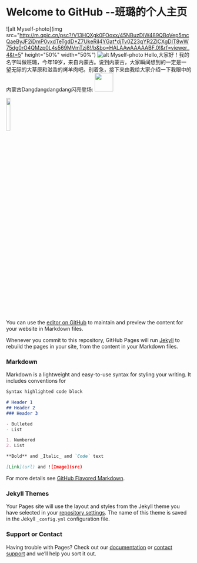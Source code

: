 # Welcome to GitHub --班璐的个人主页
![alt Myself-photo](img src="http://m.qpic.cn/psc?/V13HQXgk0FOoxx/45NBuzDIW489QBoVep5mcQaeByJF2iDmP0vxdTeTgdD*Z7UkeRiI4YGat*djTv0Z23qYR2ZlCXgDIT8wW75dg0rO4QMzp0L4s569MVmTzj8!/b&bo=HALAAwAAAAABF.0!&rf=viewer_4&t=5" height="50%" width="50%")
![alt Myself-photo](https://ss2.bdstatic.com/70cFvnSh_Q1YnxGkpoWK1HF6hhy/it/u=3862952743,2546672597&fm=26&gp=0.jpg)
Hello,大家好！我的名字叫做班璐，今年19岁，来自内蒙古。说到内蒙古，大家瞬间想到的一定是一望无际的大草原和滋香的烤羊肉吧。别着急，接下来由我给大家介绍一下我眼中的内蒙古Dangdangdangdang闪亮登场:
<img src="https://ss2.bdstatic.com/70cFvnSh_Q1YnxGkpoWK1HF6hhy/it/u=3862952743,2546672597&fm=26&gp=0.jpg" height="50px" width="50px">

<img src="https://ss2.bdstatic.com/70cFvnSh_Q1YnxGkpoWK1HF6hhy/it/u=3862952743,2546672597&fm=26&gp=0.jpg" height="15%" width="15%">

You can use the [editor on GitHub](https://github.com/Lucky-dreamchaser/Lucky-dreamchaser.github.io/edit/main/index.md) to maintain and preview the content for your website in Markdown files.

Whenever you commit to this repository, GitHub Pages will run [Jekyll](https://jekyllrb.com/) to rebuild the pages in your site, from the content in your Markdown files.

### Markdown

Markdown is a lightweight and easy-to-use syntax for styling your writing. It includes conventions for

```markdown
Syntax highlighted code block

# Header 1
## Header 2
### Header 3

- Bulleted
- List

1. Numbered
2. List

**Bold** and _Italic_ and `Code` text

[Link](url) and ![Image](src)
```

For more details see [GitHub Flavored Markdown](https://guides.github.com/features/mastering-markdown/).

### Jekyll Themes

Your Pages site will use the layout and styles from the Jekyll theme you have selected in your [repository settings](https://github.com/Lucky-dreamchaser/Lucky-dreamchaser.github.io/settings). The name of this theme is saved in the Jekyll `_config.yml` configuration file.

### Support or Contact

Having trouble with Pages? Check out our [documentation](https://docs.github.com/categories/github-pages-basics/) or [contact support](https://github.com/contact) and we’ll help you sort it out.
